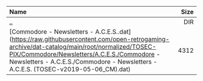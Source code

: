 |Name|Size|
|:---|---:|
|[..](../index.html)|DIR|
|[Commodore - Newsletters - A.C.E.S..dat](https://raw.githubusercontent.com/open-retrogaming-archive/dat-catalog/main/root/normalized/TOSEC-PIX/Commodore/Newsletters/A.C.E.S./Commodore - Newsletters - A.C.E.S./Commodore - Newsletters - A.C.E.S. (TOSEC-v2019-05-06_CM).dat)|4312|
